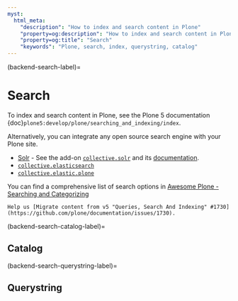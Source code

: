 ```yaml
---
myst:
  html_meta:
    "description": "How to index and search content in Plone"
    "property=og:description": "How to index and search content in Plone"
    "property=og:title": "Search"
    "keywords": "Plone, search, index, querystring, catalog"
---
```


(backend-search-label)=

# Search

To index and search content in Plone, see the Plone 5 documentation {doc}`plone5:develop/plone/searching_and_indexing/index`.

Alternatively, you can integrate any open source search engine with your Plone site.

-   [Solr](https://solr.apache.org/) - See the add-on [`collective.solr`](https://github.com/collective/collective.solr) and its [documentation](https://collectivesolr.readthedocs.io/en/latest/).
-   [`collective.elasticsearch`](https://github.com/collective/collective.elasticsearch)
-   [`collective.elastic.plone`](https://github.com/collective/collective.elastic.plone)

You can find a comprehensive list of search options in [Awesome Plone - Searching and Categorizing](https://github.com/collective/awesome-plone?tab=readme-ov-file#searching-and-categorizing)


```{todo}
Help us [Migrate content from v5 "Queries, Search And Indexing" #1730](https://github.com/plone/documentation/issues/1730).
```

(backend-search-catalog-label)=

## Catalog


(backend-search-querystring-label)=

## Querystring

